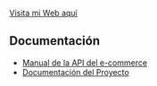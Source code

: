 [Visita mi Web aquí](https://sofiarama.github.io/proyectoFinal/login.html)

## Documentación

- [Manual de la API del e-commerce](docs/Manual%20de%20la%20API%20de%20e_Mercado.pdf)
- [Documentación del Proyecto](docs/Letra%20del%20Proyecto.pdf)
